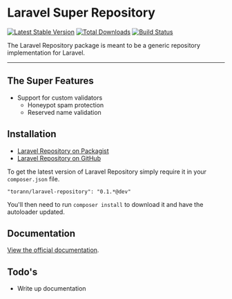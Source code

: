 # Laravel Super Repository

[![Latest Stable Version](https://poser.pugx.org/torann/laravel-repository/v/stable.png)](https://packagist.org/packages/torann/laravel-repository) [![Total Downloads](https://poser.pugx.org/torann/laravel-repository/downloads.png)](https://packagist.org/packages/torann/laravel-repository) [![Build Status](https://travis-ci.org/Torann/laravel-promise.svg?branch=master)](https://travis-ci.org/Torann/laravel-promise)


The Laravel Repository package is meant to be a generic repository implementation for Laravel.

----------

## The Super Features

* Support for custom validators
  * Honeypot spam protection
  * Reserved name validation

## Installation

- [Laravel Repository on Packagist](https://packagist.org/packages/torann/laravel-repository)
- [Laravel Repository on GitHub](https://github.com/torann/laravel-repository)

To get the latest version of Laravel Repository simply require it in your `composer.json` file.

~~~
"torann/laravel-repository": "0.1.*@dev"
~~~

You'll then need to run `composer install` to download it and have the autoloader updated.

## Documentation

[View the official documentation](https://github.com/Torann/laravel-repository/wiki).

## Todo's

- Write up documentation
